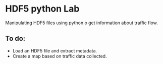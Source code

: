 # HDF5 python Lab

Manipulating HDF5 files using python o get information about traffic flow.

## To do:
* Load an HDF5 file and extract metadata.
* Create a map based on traffic data collected.
